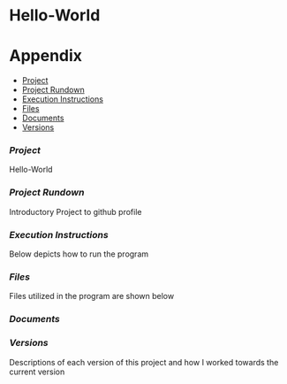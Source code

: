 # Hello-World


# **Appendix**
- [Project](README.md)
- [Project Rundown](README.md)
- [Execution Instructions](README.md)
- [Files](README.md)
- [Documents](README.md)
- [Versions](README.md)
### *Project* 
Hello-World 
### *Project Rundown* 
Introductory Project to github profile 
### *Execution Instructions*
Below depicts how to run the program 
### *Files*
Files utilized in the program are shown below 
### *Documents*
### *Versions*
Descriptions of each version of this project and how I worked towards the current version 
